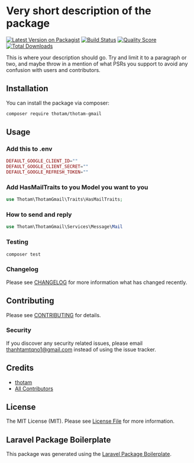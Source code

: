 # Very short description of the package

[![Latest Version on Packagist](https://img.shields.io/packagist/v/thotam/thotam-gmail.svg?style=flat-square)](https://packagist.org/packages/thotam/thotam-gmail)
[![Build Status](https://img.shields.io/travis/thotam/thotam-gmail/master.svg?style=flat-square)](https://travis-ci.org/thotam/thotam-gmail)
[![Quality Score](https://img.shields.io/scrutinizer/g/thotam/thotam-gmail.svg?style=flat-square)](https://scrutinizer-ci.com/g/thotam/thotam-gmail)
[![Total Downloads](https://img.shields.io/packagist/dt/thotam/thotam-gmail.svg?style=flat-square)](https://packagist.org/packages/thotam/thotam-gmail)

This is where your description should go. Try and limit it to a paragraph or two, and maybe throw in a mention of what PSRs you support to avoid any confusion with users and contributors.

## Installation

You can install the package via composer:

```bash
composer require thotam/thotam-gmail
```

## Usage

### Add this to .env

```php
DEFAULT_GOOGLE_CLIENT_ID=""
DEFAULT_GOOGLE_CLIENT_SECRET=""
DEFAULT_GOOGLE_REFRESH_TOKEN=""
```

### Add HasMailTraits to you Model you want to you

```php
use Thotam\ThotamGmail\Traits\HasMailTraits;
```

### How to send and reply

```php
use Thotam\ThotamGmail\Services\Message\Mail
```

### Testing

```bash
composer test
```

### Changelog

Please see [CHANGELOG](CHANGELOG.md) for more information what has changed recently.

## Contributing

Please see [CONTRIBUTING](CONTRIBUTING.md) for details.

### Security

If you discover any security related issues, please email thanhtamtqno1@gmail.com instead of using the issue tracker.

## Credits

-   [thotam](https://github.com/thotam)
-   [All Contributors](../../contributors)

## License

The MIT License (MIT). Please see [License File](LICENSE.md) for more information.

## Laravel Package Boilerplate

This package was generated using the [Laravel Package Boilerplate](https://laravelpackageboilerplate.com).
